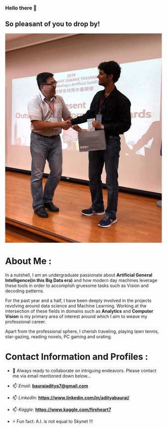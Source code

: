### Hello there 👋
## So pleasant of you to drop by! 

![](https://github.com/CodingWitcher/CodingWitcher/blob/master/me.jpg)

# About Me : 

In a nutshell, I am an undergraduate passionate about **Artificial General Intelligence(in this Big Data era)** and how modern day machines leverage these tools in order to accomplish gruesome tasks such as Vision and decoding patterns.

For the past year and a half, I have been deeply involved in the projects revolving around data science and Machine Learning. Working at the intersection of these fields in domains such as **Analytics** and **Computer Vision** is my primary area of interest around which I aim to weave my professional career. 

Apart from the professional sphere, I cherish traveling, playing lawn tennis, star-gazing, reading novels, PC gaming and orating. 

# Contact Information and Profiles : 

- 👯 Always ready to collaborate on intriguing endeavors. Please contact me via email mentioned down below...
- 📫 *Email*: **bauraiaditya7@gmail.com** 
- 📫 *LinkedIn*: **https://www.linkedin.com/in/adityabaurai/** 
- 📫 *Kaggle*: **https://www.kaggle.com/fireheart7** 

- ⚡ Fun fact: A.I. is not equal to Skynet !!! 



